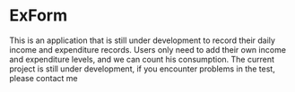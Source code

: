 # ExForm
This is an application that is still under development to record their daily income and expenditure records. Users only need to add their own income and expenditure levels, and we can count his consumption. The current project is still under development, if you encounter problems in the test, please contact me
